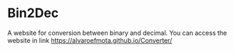 # Bin2Dec
A website for conversion between binary and decimal.
You can access the website in link https://alvaroefmota.github.io/Converter/
